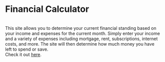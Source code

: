 # Financial Calculator

<br>
This site allows you to determine your current financial standing based on your income and expenses for the current month.
Simply enter your income and a variety of expenses including mortgage, rent, subscriptions, internet costs, and more.
The site will then determine how much money you have left to spend or save.<br>
Check it out <a href="https://finances-calculator.herokuapp.com/">here</a>.
